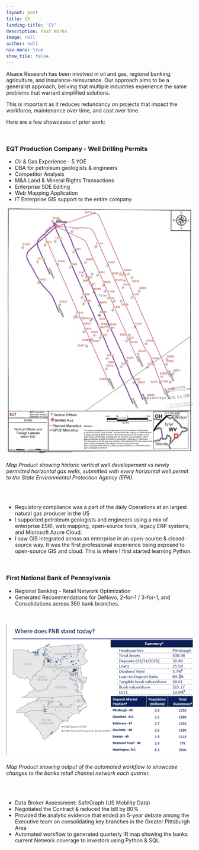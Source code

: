 ```yaml
---
layout: post
title: CV
landing-title: 'CV'
description: Past Works
image: null
author: null
nav-menu: true
show_tile: false
---
```


Alsace Research has been involved in oil and gas, regional banking, agriculture, and insurance-reinsurance.  Our approach aims to be a generalist approach, beliving that multiple industries experience the same problems that warrant simplified solutions.  

This is important as it reduces redundancy on projects that impact the workforce, maintenance over time, and cost over time.

Here are a few showcases of prior work:

<br>

### **EQT Production Company - Well Drilling Permits**

* Oil & Gas Experience - 5 YOE
* DBA for petroleum geologists & engineers
* Competitor Analysis
* M&A Land & Mineral Rights Transactions
* Enterprise SDE Editing
* Web Mapping Application
* IT Enterprise GIS support to the entire company

![image info](/assets/images/EQT.png)
###### *Map Product showing historic vertical well developement vs newly permitted horizontal gas wells, submitted with every horizontal well permit to the State Environmental Protection Agency (EPA).*
<br>

* Regulatory compliance was a part of the daily Operations at an largest natural gas producer in the US
* I supported petroleum geologists and engineers using a mix of enterprise ESRI, web mapping, open-source tools, legacy ERP systems, and Microsoft Azure Cloud.
* I saw GIS integrated across an enterprise in an open-source & closed-source way.  It was the first professional experience being exposed to open-source GIS and cloud.  This is where I first started learning Python.


<br>


### **First National Bank of Pennsylvania**

* Regional Banking - Retail Network Optimization
* Generated Recommendations for DeNovo, 2-for-1 / 3-for-1, and Consolidations across 350 bank branches.
  
<br>

![image info](/assets/images/FNB_Network.png)
###### *Map Product showing output of the automated workflow to showcase changes to the banks retail channel network each quarter.*

<br>

* Data Broker Assessment: SafeGraph (US Mobility Data)
* Negotiated the Contract & reduced the bill by 80%
* Provided the analytic evidence that ended an 5-year debate among the Executive team on consolidating key branches in the Greater Pittsburgh Area
* Automated workflow to generated quarterly IR map showing the banks current Network coverage to investors using Python & SQL.